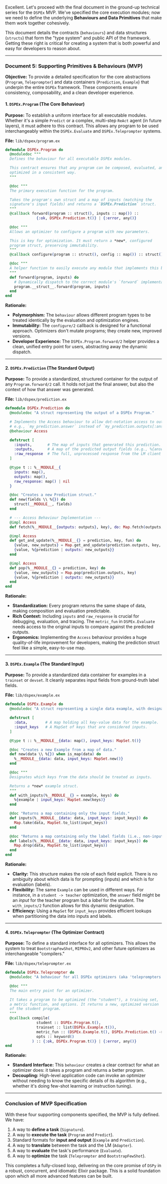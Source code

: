 Excellent. Let's proceed with the final document in the ground-up technical series for the `DSPEx` MVP. We've specified the core execution modules; now we need to define the underlying **Behaviours and Data Primitives** that make them work together cohesively.

This document details the contracts (`behaviours`) and data structures (`structs`) that form the "type system" and public API of the framework. Getting these right is critical for creating a system that is both powerful and easy for developers to reason about.

---

### **Document 5: Supporting Primitives & Behaviours (MVP)**

**Objective:** To provide a detailed specification for the core abstractions (`Program`, `Teleprompter`) and data containers (`Prediction`, `Example`) that underpin the entire `DSPEx` framework. These components ensure consistency, composability, and a clean developer experience.

#### **1. `DSPEx.Program` (The Core Behaviour)**

**Purpose:** To establish a uniform interface for all executable modules. Whether it's a simple `Predict` or a complex, multi-step `ReAct` agent (in future layers), it must adhere to this contract. This allows any program to be used interchangeably within the `DSPEx.Evaluate` and `DSPEx.Teleprompter` systems.

**File:** `lib/dspex/program.ex`

```elixir
defmodule DSPEx.Program do
  @moduledoc """
  Defines the behaviour for all executable DSPEx modules.

  This contract ensures that any program can be composed, evaluated, and
  optimized in a consistent way.
  """

  @doc """
  The primary execution function for the program.

  Takes the program's own struct and a map of inputs (matching the
  signature's input fields) and returns a `DSPEx.Prediction` struct.
  """
  @callback forward(program :: struct(), inputs :: map()) ::
              {:ok, DSPEx.Prediction.t()} | {:error, any()}

  @doc """
  Allows an optimizer to configure a program with new parameters.

  This is key for optimization. It must return a *new*, configured
  program struct, preserving immutability.
  """
  @callback configure(program :: struct(), config :: map()) :: struct()

  @doc """
  A helper function to easily execute any module that implements this behaviour.
  """
  def forward(program, inputs) do
    # Dynamically dispatch to the correct module's `forward` implementation.
    program.__struct__.forward(program, inputs)
  end
end
```
**Rationale:**
*   **Polymorphism:** The `behaviour` allows different program types to be treated identically by the evaluation and optimization engines.
*   **Immutability:** The `configure/2` callback is designed for a functional approach. Optimizers don't mutate programs; they create new, improved versions.
*   **Developer Experience:** The `DSPEx.Program.forward/2` helper provides a clean, unified entry point for users, abstracting away the dynamic dispatch.

---

#### **2. `DSPEx.Prediction` (The Standard Output)**

**Purpose:** To provide a standardized, structured container for the output of any `Program.forward/2` call. It holds not just the final answer, but also the context of how that answer was generated.

**File:** `lib/dspex/prediction.ex`

```elixir
defmodule DSPEx.Prediction do
  @moduledoc "A struct representing the output of a DSPEx Program."

  # Implements the Access behaviour to allow dot-notation access to output fields.
  # e.g., `my_prediction.answer` instead of `my_prediction.outputs[:answer]`
  @behaviour Access

  defstruct [
    :inputs,       # The map of inputs that generated this prediction.
    :outputs,      # A map of the predicted output fields (e.g., %{answer: "..."}).
    :raw_response  # The full, unprocessed response from the LM client for debugging.
  ]

  @type t :: %__MODULE__{
    inputs: map(),
    outputs: map(),
    raw_response: map() | nil
  }

  @doc "Creates a new Prediction struct."
  def new(fields \\ %{}) do
    struct(__MODULE__, fields)
  end

  # --- Access Behaviour Implementation ---
  @impl Access
  def fetch(%__MODULE__{outputs: outputs}, key), do: Map.fetch(outputs, key)

  @impl Access
  def get_and_update(%__MODULE__{} = prediction, key, fun) do
    {value, new_outputs} = Map.get_and_update(prediction.outputs, key, fun)
    {value, %{prediction | outputs: new_outputs}}
  end

  @impl Access
  def pop(%__MODULE__{} = prediction, key) do
    {value, new_outputs} = Map.pop(prediction.outputs, key)
    {value, %{prediction | outputs: new_outputs}}
  end
end
```
**Rationale:**
*   **Standardization:** Every program returns the same shape of data, making composition and evaluation predictable.
*   **Rich Context:** Including `inputs` and `raw_response` is crucial for debugging, evaluation, and tracing. The `metric_fun` in `DSPEx.Evaluate` needs access to the original inputs to compare against the predicted outputs.
*   **Ergonomics:** Implementing the `Access` behaviour provides a huge quality-of-life improvement for developers, making the prediction struct feel like a simple, easy-to-use map.

---

#### **3. `DSPEx.Example` (The Standard Input)**

**Purpose:** To provide a standardized data container for examples in a `trainset` or `devset`. It cleanly separates input fields from ground-truth label fields.

**File:** `lib/dspex/example.ex`

```elixir
defmodule DSPEx.Example do
  @moduledoc "A struct representing a single data example, with designated inputs and labels."

  defstruct [
    :data,        # A map holding all key-value data for the example.
    :input_keys   # A MapSet of keys that are considered inputs.
  ]

  @type t :: %__MODULE__{data: map(), input_keys: MapSet.t()}

  @doc "Creates a new Example from a map of data."
  def new(data \\ %{}) when is_map(data) do
    %__MODULE__{data: data, input_keys: MapSet.new()}
  end

  @doc """
  Designates which keys from the data should be treated as inputs.

  Returns a *new* example struct.
  """
  def with_inputs(%__MODULE__{} = example, keys) do
    %{example | input_keys: MapSet.new(keys)}
  end

  @doc "Returns a map containing only the input fields."
  def inputs(%__MODULE__{data: data, input_keys: input_keys}) do
    Map.take(data, MapSet.to_list(input_keys))
  end

  @doc "Returns a map containing only the label fields (i.e., non-inputs)."
  def labels(%__MODULE__{data: data, input_keys: input_keys}) do
    Map.drop(data, MapSet.to_list(input_keys))
  end
end
```
**Rationale:**
*   **Clarity:** This structure makes the role of each field explicit. There is no ambiguity about which data is for prompting (inputs) and which is for evaluation (labels).
*   **Flexibility:** The same `Example` can be used in different ways. For instance, in a `student -> teacher` optimization, the `answer` field might be an *input* for the teacher program but a *label* for the student. The `with_inputs/2` function allows for this dynamic designation.
*   **Efficiency:** Using a `MapSet` for `input_keys` provides efficient lookups when partitioning the data into inputs and labels.

---

#### **4. `DSPEx.Teleprompter` (The Optimizer Contract)**

**Purpose:** To define a standard interface for all optimizers. This allows the system to treat `BootstrapFewShot`, `MIPROv2`, and other future optimizers as interchangeable "compilers."

**File:** `lib/dspex/teleprompter.ex`

```elixir
defmodule DSPEx.Teleprompter do
  @moduledoc "A behaviour for all DSPEx optimizers (aka 'teleprompters')."

  @doc """
  The main entry point for an optimizer.

  It takes a program to be optimized (the "student"), a training set,
  a metric function, and options. It returns a new, optimized version
  of the student program.
  """
  @callback compile(
              student :: DSPEx.Program.t(),
              trainset :: list(DSPEx.Example.t()),
              metric_fun :: (DSPEx.Example.t(), DSPEx.Prediction.t() -> 0.0..1.0),
              opts :: keyword()
            ) :: {:ok, DSPEx.Program.t()} | {:error, any()}
end
```
**Rationale:**
*   **Standard Interface:** This `behaviour` creates a clear contract for what an optimizer does: it takes a program and returns a better program.
*   **Decoupling:** High-level application code can invoke an optimizer without needing to know the specific details of its algorithm (e.g., whether it's doing few-shot learning or instruction tuning).

---

### **Conclusion of MVP Specification**

With these four supporting components specified, the MVP is fully defined. We have:
1.  A way to **define a task** (`Signature`).
2.  A way to **execute the task** (`Program` and `Predict`).
3.  Standard formats for **input and output** (`Example` and `Prediction`).
4.  A way to **translate** between the task and the LM (`Adapter`).
5.  A way to **evaluate** the task's performance (`Evaluate`).
6.  A way to **optimize** the task (`Teleprompter` and `BootstrapFewShot`).

This completes a fully-closed loop, delivering on the core promise of `DSPy` in a robust, concurrent, and idiomatic Elixir package. This is a solid foundation upon which all more advanced features can be built.
